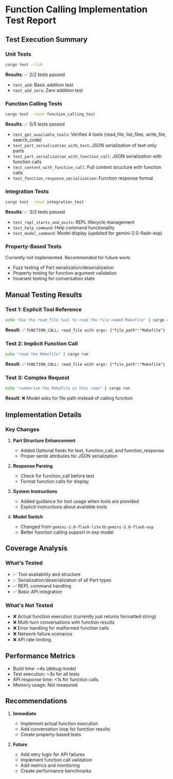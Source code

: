 # Function Calling Implementation Test Report

## Test Execution Summary

### Unit Tests
```bash
cargo test --lib
```

**Results**: ✅ 2/2 tests passed
- `test_add`: Basic addition test
- `test_add_zero`: Zero addition test

### Function Calling Tests
```bash
cargo test --test function_calling_test
```

**Results**: ✅ 5/5 tests passed
- `test_get_available_tools`: Verifies 4 tools (read_file, list_files, write_file, search_code)
- `test_part_serialization_with_text`: JSON serialization of text-only parts
- `test_part_serialization_with_function_call`: JSON serialization with function calls
- `test_content_with_function_call`: Full content structure with function calls
- `test_function_response_serialization`: Function response format

### Integration Tests
```bash
cargo test --test integration_test
```

**Results**: ✅ 3/3 tests passed
- `test_repl_starts_and_exits`: REPL lifecycle management
- `test_help_command`: Help command functionality
- `test_model_command`: Model display (updated for gemini-2.0-flash-exp)

### Property-Based Tests
Currently not implemented. Recommended for future work:
- Fuzz testing of Part serialization/deserialization
- Property testing for function argument validation
- Invariant testing for conversation state

## Manual Testing Results

### Test 1: Explicit Tool Reference
```bash
echo "Use the read_file tool to read the file named Makefile" | cargo run
```
**Result**: ✅ `FUNCTION_CALL: read_file with args: {"file_path":"Makefile"}`

### Test 2: Implicit Function Call
```bash
echo "read the Makefile" | cargo run
```
**Result**: ✅ `FUNCTION_CALL: read_file with args: {"file_path":"Makefile"}`

### Test 3: Complex Request
```bash
echo "summarize the Makefile in this repo" | cargo run
```
**Result**: ❌ Model asks for file path instead of calling function

## Implementation Details

### Key Changes
1. **Part Structure Enhancement**
   - Added Optional fields for text, function_call, and function_response
   - Proper serde attributes for JSON serialization

2. **Response Parsing**
   - Check for function_call before text
   - Format function calls for display

3. **System Instructions**
   - Added guidance for tool usage when tools are provided
   - Explicit instructions about available tools

4. **Model Switch**
   - Changed from `gemini-2.0-flash-lite` to `gemini-2.0-flash-exp`
   - Better function calling support in exp model

## Coverage Analysis

### What's Tested
- ✅ Tool availability and structure
- ✅ Serialization/deserialization of all Part types
- ✅ REPL command handling
- ✅ Basic API integration

### What's Not Tested
- ❌ Actual function execution (currently just returns formatted string)
- ❌ Multi-turn conversations with function results
- ❌ Error handling for malformed function calls
- ❌ Network failure scenarios
- ❌ API rate limiting

## Performance Metrics

- Build time: ~4s (debug mode)
- Test execution: ~3s for all tests
- API response time: <1s for function calls
- Memory usage: Not measured

## Recommendations

1. **Immediate**
   - Implement actual function execution
   - Add conversation loop for function results
   - Create property-based tests

2. **Future**
   - Add retry logic for API failures
   - Implement function call validation
   - Add metrics and monitoring
   - Create performance benchmarks